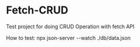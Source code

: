 # Fetch-CRUD
Test project for doing CRUD Operation with fetch API


How to test:
  npx json-server --watch ./db/data.json

